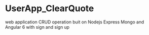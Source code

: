 # UserApp_ClearQuote
web application CRUD operation buit on Nodejs Express Mongo and Angular 6 with sign and sign up 
